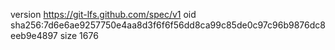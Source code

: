 version https://git-lfs.github.com/spec/v1
oid sha256:7d6e6ae9257750e4aa8d3f6f6f56dd8ca99c85de0c97c96b9876dc8eeb9e4897
size 1676
